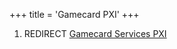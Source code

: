 +++
title = 'Gamecard PXI'
+++

1.  REDIRECT [Gamecard Services PXI](Gamecard_Services_PXI "wikilink")